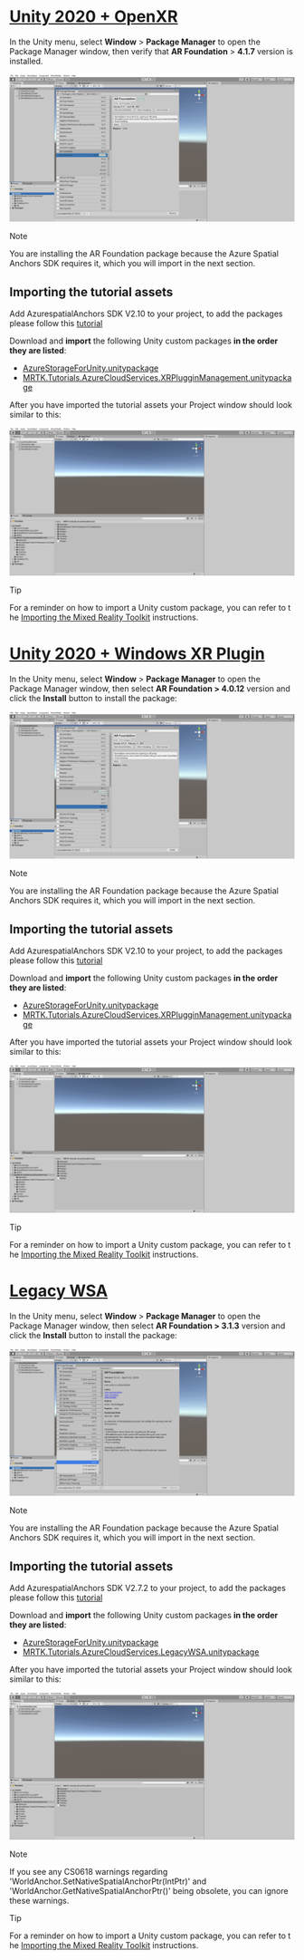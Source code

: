 # [Unity 2020 + OpenXR](#tab/openxr)

In the Unity menu, select **Window** > **Package Manager** to open the Package Manager window, then verify that **AR Foundation** > **4.1.7** version is installed.

![Unity Package Manager with AR Foundation selected](../images/mr-learning-asa/asa-02-section3-step1-1-OpenXR.png)

> [!NOTE]
> You are installing the AR Foundation package because the Azure Spatial Anchors SDK requires it, which you will import in the next section.

## Importing the tutorial assets

Add AzurespatialAnchors SDK V2.10 to your project, to add the packages please follow this [tutorial](/azure/spatial-anchors/how-tos/setup-unity-project?tabs=UPMPackage)

Download and **import** the following Unity custom packages **in the order they are listed**:

* [AzureStorageForUnity.unitypackage](https://github.com/microsoft/MixedRealityLearning/releases/download/azure-cloud-services-v2.4.0/AzureStorageForUnity.unitypackage)
* [MRTK.Tutorials.AzureCloudServices.XRPlugginManagement.unitypackage](https://github.com/microsoft/MixedRealityLearning/releases/download/azure-cloud-services-v2.4.0/MRTK.Tutorials.AzureCloudServices.XRPlugginManagement.unitypackage)

After you have imported the tutorial assets your Project window should look similar to this:

![Unity Hierarchy, Scene, and Project windows after importing the tutorial assets](../images/mr-learning-azure/tutorial1-section4-step1-1-OpenXR.png)

> [!TIP]
> For a reminder on how to import a Unity custom package, you can refer to the [Importing the Mixed Reality Toolkit](/training/paths/beginner-hololens-2-tutorials/#importing-the-tutorial-assets) instructions.

# [Unity 2020 + Windows XR Plugin](#tab/winxr)

In the Unity menu, select **Window** > **Package Manager** to open the Package Manager window, then select **AR Foundation > 4.0.12** version and click the **Install** button to install the package:

![Unity Package Manager with AR Foundation selected](../images/mr-learning-asa/asa-02-section3-step1-1-XRSDK.png)

> [!NOTE]
> You are installing the AR Foundation package because the Azure Spatial Anchors SDK requires it, which you will import in the next section.

## Importing the tutorial assets

Add AzurespatialAnchors SDK V2.10 to your project, to add the packages please follow this [tutorial](/azure/spatial-anchors/how-tos/setup-unity-project?tabs=UPMPackage)

Download and **import** the following Unity custom packages **in the order they are listed**:

* [AzureStorageForUnity.unitypackage](https://github.com/microsoft/MixedRealityLearning/releases/download/azure-cloud-services-v2.4.0/AzureStorageForUnity.unitypackage)
* [MRTK.Tutorials.AzureCloudServices.XRPlugginManagement.unitypackage](https://github.com/microsoft/MixedRealityLearning/releases/download/azure-cloud-services-v2.4.0/MRTK.Tutorials.AzureCloudServices.XRPlugginManagement.unitypackage)

After you have imported the tutorial assets your Project window should look similar to this:

![Unity Hierarchy, Scene, and Project windows after importing the tutorial assets](../images/mr-learning-azure/tutorial1-section4-step1-1-XRSDK.png)

> [!TIP]
> For a reminder on how to import a Unity custom package, you can refer to the [Importing the Mixed Reality Toolkit](/training/paths/beginner-hololens-2-tutorials/#importing-the-tutorial-assets) instructions.

# [Legacy WSA](#tab/wsa)

In the Unity menu, select **Window** > **Package Manager** to open the Package Manager window, then select **AR Foundation > 3.1.3** version and click the **Install** button to install the package:

![Unity Package Manager with AR Foundation selected](../images/mr-learning-asa/asa-02-section3-step1-1-Legacy.png)

> [!NOTE]
> You are installing the AR Foundation package because the Azure Spatial Anchors SDK requires it, which you will import in the next section.

## Importing the tutorial assets

Add AzurespatialAnchors SDK V2.7.2 to your project, to add the packages please follow this [tutorial](/azure/spatial-anchors/how-tos/setup-unity-project?tabs=UPMPackage)

Download and **import** the following Unity custom packages **in the order they are listed**:

* [AzureStorageForUnity.unitypackage](https://github.com/microsoft/MixedRealityLearning/releases/download/azure-cloud-services-v2.4.0/AzureStorageForUnity.unitypackage)
* [MRTK.Tutorials.AzureCloudServices.LegacyWSA.unitypackage](https://github.com/microsoft/MixedRealityLearning/releases/download/azure-cloud-services-v2.4.0/MRTK.Tutorials.AzureCloudServices.LegacyWSA.unitypackage)

After you have imported the tutorial assets your Project window should look similar to this:

![Unity Hierarchy, Scene, and Project windows after importing the tutorial assets](../images/mr-learning-azure/tutorial1-section4-step1-1-Legacy.png)

> [!NOTE]
> If you see any CS0618 warnings regarding 'WorldAnchor.SetNativeSpatialAnchorPtr(IntPtr)' and 'WorldAnchor.GetNativeSpatialAnchorPtr()' being obsolete, you can ignore these warnings.

> [!TIP]
> For a reminder on how to import a Unity custom package, you can refer to the [Importing the Mixed Reality Toolkit](/training/paths/beginner-hololens-2-tutorials/#importing-the-tutorial-assets) instructions.
